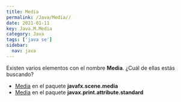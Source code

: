 ```yaml
---
title: Media
permalink: /Java/Media//
date: 2021-01-11
key: Java.M.Media
category: Java
tags: ['java se']
sidebar: 
  nav: java
---
```


Existen varios elementos con el nombre **Media**. ¿Cuál de ellas estás buscando?
<ul>
<li><a href="/Java/Media-javafx-scene-media/">Media</a> en el paquete <strong>javafx.scene.media</strong></li>
<li><a href="/Java/Media-javax-print-attribute-standard/">Media</a> en el paquete <strong>javax.print.attribute.standard</strong></li>
<ul>
